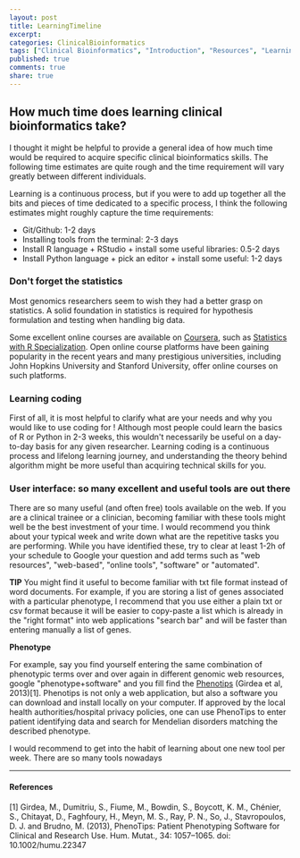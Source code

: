 ```yaml
---
layout: post
title: LearningTimeline
excerpt:
categories: ClinicalBioinformatics
tags: ["Clinical Bioinformatics", "Introduction", "Resources", "Learning", "Time", "Timeline"]
published: true
comments: true
share: true
---
```


## How much time does learning clinical bioinformatics take?

I thought it might be helpful to provide a general idea of how much time would be required to acquire specific clinical bioinformatics skills. The following time estimates are quite rough and the time requirement will vary greatly between different individuals.

Learning is a continuous process, but if you were to add up together all the bits and pieces of time dedicated to a specific process, I think the following estimates might roughly capture the time requirements:

* Git/Github: 1-2 days
* Installing tools from the terminal: 2-3 days
* Install R language + RStudio + install some useful libraries: 0.5-2 days  
* Install Python language + pick an editor + install some useful: 1-2 days

### Don't forget the statistics

Most genomics researchers seem to wish they had a better grasp on statistics. A solid foundation in statistics is required for hypothesis formulation and testing when handling big data.

Some excellent online courses are available on [Coursera](https://www.coursera.org/), such as [Statistics with R Specialization](https://www.coursera.org/specializations/statistics). Open online course platforms have been gaining popularity in the recent years and many prestigious universities, including John Hopkins University and Stanford University, offer online courses on such platforms.

### Learning coding

First of all, it is most helpful to clarify what are your needs and why you would like to use coding for ! Although most people could learn the basics of R or Python in 2-3 weeks, this wouldn't necessarily be useful on a day-to-day basis for any given researcher. Learning coding is a continuous process and lifelong learning journey, and understanding the theory behind algorithm might be more useful than acquiring technical skills for you.

### User interface: so many excellent and useful tools are out there

There are so many useful (and often free) tools available on the web. If you are a clinical trainee or a clinician, becoming familiar with these tools might well be the best investment of your time. I would recommend you think about your typical week and write down what are the repetitive tasks you are performing. While you have identified these, try to clear at least 1-2h of your schedule to Google your question and add terms such as "web resources", "web-based", "online tools", "software" or "automated".

**TIP** You might find it useful to become familiar with txt file format instead of word documents. For example, if you are storing a list of genes associated with a particular phenotype, I recommend that you use either a plain txt or csv format because it will be easier to copy-paste a list which is already in the "right format" into web applications "search bar" and will be faster than entering manually a list of genes.

**Phenotype**

For example, say you find yourself entering the same combination of phenotypic terms over and over again in different genomic web resources, google "phenotype+software" and you fill find the [Phenotips](https://phenotips.org/) (Girdea et al, 2013)[1]. Phenotips is not only a web application, but also a software you can download and install locally on your computer. If approved by the local health authorities/hospital privacy policies, one can use PhenoTips to enter patient identifying data and search for Mendelian disorders matching the described phenotype.

I would recommend to get into the habit of learning about one new tool per week. There are so many tools nowadays

***

#### References

[1] Girdea, M., Dumitriu, S., Fiume, M., Bowdin, S., Boycott, K. M., Chénier, S., Chitayat, D., Faghfoury, H., Meyn, M. S., Ray, P. N., So, J., Stavropoulos, D. J. and Brudno, M. (2013), PhenoTips: Patient Phenotyping Software for Clinical and Research Use. Hum. Mutat., 34: 1057–1065. doi: 10.1002/humu.22347
